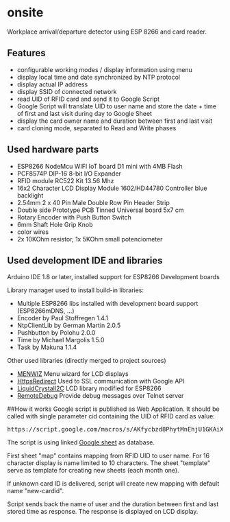 # onsite
Workplace arrival/departure detector using ESP 8266 and card reader.
## Features
* configurable working modes / display information using menu
* display local time and date synchronized by NTP protocol
* display actual IP address
* display SSID of connected network
* read UID of RFID card and send it to Google Script
* Google Script will translate UID to user name and store the date + time of first and last
visit during day to Google Sheet
* display the card owner name and duration between first and last visit
* card cloning mode, separated to Read and Write phases

## Used hardware parts
* ESP8266 NodeMcu WIFI IoT board D1 mini with 4MB Flash
* PCF8574P DIP-16 8-bit I/O Expander
* RFID module RC522 Kit 13.56 Mhz
* 16x2 Character LCD Display Module 1602/HD44780 Controller blue backlight
* 2.54mm 2 x 40 Pin Male Double Row Pin Header Strip
* Double side Prototype PCB Tinned Universal board 5x7 cm
* Rotary Encoder with Push Button Switch
* 6mm Shaft Hole Grip Knob
* color wires
* 2x 10KOhm resistor, 1x 5KOhm small potenciometer

## Used development IDE and libraries
Arduino IDE 1.8 or later, installed support for ESP8266 Development boards

Library manager used to install build-in libraries:
* Multiple ESP8266 libs installed with development board support (ESP8266mDNS, ...)
* Encoder by Paul Stoffregen 1.4.1
* NtpClientLib by German Martin 2.0.5
* Pushbutton by Polohu 2.0.0
* Time by Michael Margolis 1.5.0
* Task by Makuna 1.1.4

Other used libraries (directly merged to project sources)
* [MENWIZ](https://github.com/brunialti/MENWIZ) Menu wizard for LCD displays
* [HttpsRedirect](https://github.com/electronicsguy/ESP8266/tree/master/HTTPSRedirect) 
Used to SSL communication with Google API
* [LiquidCrystalI2C](https://github.com/agnunez/ESP8266-I2C-LCD1602) LCD library
modified for ESP8266
* [RemoteDebug](https://github.com/JoaoLopesF/ESP8266-RemoteDebug-Telnet) Provide
debug messages over Telnet server

##How it works
Google script is published as Web Application. It should be called with single parameter
cid containing the UID of RFID card as value:
<pre>
https://script.google.com/macros/s/AKfycbzd8PhytMnEhjU1GKAiXakhd8NDdnDEe2lBbhGbaVh1mNV3lQ/exec?cid=C3E602E9
</pre>
The script is using linked [Google sheet](https://docs.google.com/spreadsheets/d/189UJD2kwukoMbj9b04qCmCyUebviKi_xK6nt08bwLWs/edit#gid=0) as database. 

First sheet "map" contains
mapping from RFID UID to user name. For 16 character display is name limited to 10 characters.
The sheet "template" serve as template for creating new sheets (each month one).

If unknown card ID is delivered, script will create new mapping with default name
"new-cardid".

Script sends back the name of user and the duration between first and last stored 
time as response. The response is displayed on LCD display.

